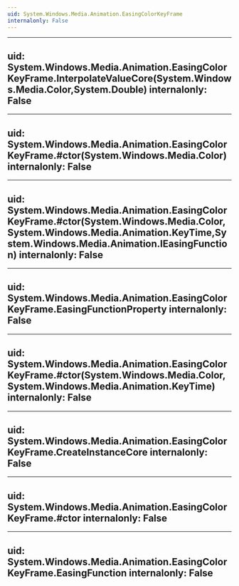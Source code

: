 ```yaml
---
uid: System.Windows.Media.Animation.EasingColorKeyFrame
internalonly: False
---
```


---
uid: System.Windows.Media.Animation.EasingColorKeyFrame.InterpolateValueCore(System.Windows.Media.Color,System.Double)
internalonly: False
---

---
uid: System.Windows.Media.Animation.EasingColorKeyFrame.#ctor(System.Windows.Media.Color)
internalonly: False
---

---
uid: System.Windows.Media.Animation.EasingColorKeyFrame.#ctor(System.Windows.Media.Color,System.Windows.Media.Animation.KeyTime,System.Windows.Media.Animation.IEasingFunction)
internalonly: False
---

---
uid: System.Windows.Media.Animation.EasingColorKeyFrame.EasingFunctionProperty
internalonly: False
---

---
uid: System.Windows.Media.Animation.EasingColorKeyFrame.#ctor(System.Windows.Media.Color,System.Windows.Media.Animation.KeyTime)
internalonly: False
---

---
uid: System.Windows.Media.Animation.EasingColorKeyFrame.CreateInstanceCore
internalonly: False
---

---
uid: System.Windows.Media.Animation.EasingColorKeyFrame.#ctor
internalonly: False
---

---
uid: System.Windows.Media.Animation.EasingColorKeyFrame.EasingFunction
internalonly: False
---
